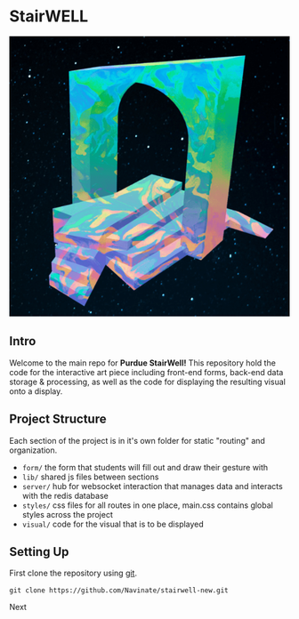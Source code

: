 # StairWELL
![alt text](https://github.com/Navinate/stairwell-new/blob/main/assets/sculpture.png?raw=true)
## Intro
Welcome to the main repo for **Purdue StairWell!** This repository hold the code for the interactive art piece including front-end forms, back-end data storage & processing, as well as the code for displaying the resulting visual onto a display.
## Project Structure
Each section of the project is in it's own folder for static "routing" and organization.
- `form/` the form that students will fill out and draw their gesture with
-  `lib/` shared js files between sections
- `server/` hub for websocket interaction that manages data and interacts with the redis database
- `styles/` css files for all routes in one place, main.css contains global styles across the project
- `visual/` code for the visual that is to be displayed
## Setting Up
First clone the repository using [git](https://git-scm.com/download/win).
```
git clone https://github.com/Navinate/stairwell-new.git
```
Next